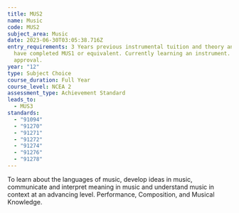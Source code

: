 ```yaml
---
title: MUS2
name: Music
code: MUS2
subject_area: Music
date: 2023-06-30T03:05:38.716Z
entry_requirements: 3 Years previous instrumental tuition and theory and should
  have completed MUS1 or equivalent. Currently learning an instrument. HOF/TIC
  approval.
year: "12"
type: Subject Choice
course_duration: Full Year
course_level: NCEA 2
assessment_type: Achievement Standard
leads_to:
  - MUS3
standards:
  - "91094"
  - "91270"
  - "91271"
  - "91272"
  - "91274"
  - "91276"
  - "91278"
---
```

To learn about the languages of music, develop ideas in music, communicate and interpret meaning in music and understand music in context at an advancing level. Performance, Composition, and Musical Knowledge.
